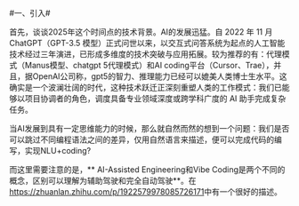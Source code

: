 #一、引入#

首先，谈谈2025年这个时间点的技术背景。AI的发展迅猛。自 2022 年 11 月 ChatGPT（GPT-3.5 模型）正式问世以来，以交互式问答系统为起点的人工智能技术经过三年演进，已形成多维度的技术突破与应用拓展。较为推荐的有：代理模式（Manus模型、chatgpt 5代理模式）和AI coding平台（Cursor、Trae），并且，据OpenAI公司称，gpt5的智力、推理能力已经可以媲美人类博士生水平。这确实是一个波澜壮阔的时代，这种技术跃迁正深刻重塑人类的工作模式：我们已能够以项目协调者的角色，调度具备专业领域深度或跨学科广度的 AI 助手完成复杂任务。

当AI发展到具有一定思维能力的时候，那么就自然而然的想到一个问题：我们是否可以跳过不同编程语法之间的差异，仅用自然语言来描述，便可以完成代码的编写，实现NLU+coding?

而这里需要注意的是，** AI-Assisted Engineering和Vibe Coding是两个不同的概念，区别可以理解为辅助驾驶和完全自动驾驶**。在<https://zhuanlan.zhihu.com/p/1922579978085726171>中有一个很好的描述。